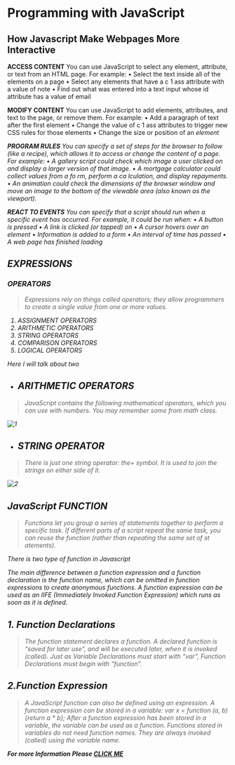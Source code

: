 # Programming with JavaScript
## How Javascript Make Webpages More Interactive
**ACCESS CONTENT**
You can use JavaScript to select any
element, attribute, or text from an
HTML page. For example:
• Select the text inside all of the <hl>
elements on a page
• Select any elements that have a
c 1 ass attribute with a value of note
• Find out what was entered into a
text input whose id attribute has a
value of email

**MODIFY CONTENT**
You can use JavaScript to add
elements, attributes, and text to the
page, or remove them. For example:
• Add a paragraph of text after the
first <hl> element
• Change the value of c 1 ass
attributes to trigger new CSS rules
for those elements
• Change the size or position of an
<i mg> element

**PROGRAM RULES**
You can specify a set of steps for
the browser to follow (like a recipe),
which allows it to access or change the
content of a page. For example:
• A gallery script could check which
image a user clicked on and display
a larger version of that image.
• A mortgage calculator could collect
values from a fo rm, perform a
ca lculation, and display repayments.
• An animation could check the
dimensions of the browser window
and move an image to the bottom
of the viewable area (also known as
the viewport).

**REACT TO EVENTS**
You can specify that a script should run
when a specific event has occurred. For
example, it could be run when:
• A button is pressed
• A link is clicked (or tapped) on
• A cursor hovers over an element
• Information is added to a form
• An interval of time has passed
• A web page has finished loading

## EXPRESSIONS
### OPERATORS

> Expressions rely on things called operators; they allow programmers to create a single value from one or more values.

1. ASSIGNMENT OPERATORS
2. ARITHMETIC OPERATORS
3. STRING OPERATORS
4. COMPARISON OPERATORS
5. LOGICAL OPERATORS

_Here I will talk about two_

- ## ARITHMETIC OPERATORS
> JavaScript contains the following mathematical
operators, which you can use with numbers.
You may remember some from math class.

![1](https://www.devopsschool.com/blog/wp-content/uploads/2020/07/JavaScript-Arithmatic-Operators.png)

- ## STRING OPERATOR
> There is just one string operator: the+ symbol.
It is used to join the strings on either side of it.

![2](https://miro.medium.com/max/1200/1*SjOBBal2HQrbXZaapjf7kA.png)

## JavaScript FUNCTION 
> Functions let you group a series of statements together to perform a
specific task. If different parts of a script repeat the same task, you can
reuse the function (rather than repeating the same set of st atements).

_There is two type of function in Javascript_

The main difference between a function expression and a function declaration is the function name, which can be omitted in function expressions to create anonymous functions. A function expression can be used as an IIFE (Immediately Invoked Function Expression) which runs as soon as it is defined.

## 1. Function Declarations
> The function statement declares a function.
A declared function is “saved for later use”, and will be executed later, when it is invoked (called).
Just as Variable Declarations must start with “var”, Function Declarations must begin with “function”.

## 2.Function Expression

> A JavaScript function can also be defined using an expression.
A function expression can be stored in a variable:
var x = function (a, b) {return a * b};
After a function expression has been stored in a variable, the variable can be used as a function. Functions stored in variables do not need function names. They are always invoked (called) using the variable name.


**For more Information Please [CLICK ME](https://www.w3schools.com/js/js_functions.asp)**


